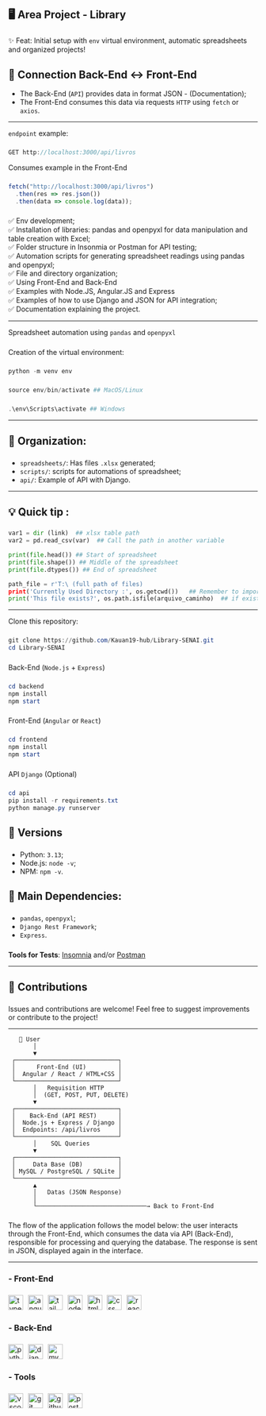 **<h2>🖥️ Area Project - Library</h2>**

###

✨ Feat: Initial setup with `env` virtual environment, automatic spreadsheets and organized projects! 

###

**<h2>🔗 Connection Back-End ↔ Front-End</h2>**

- The Back-End (`API`) provides data in format JSON - (Documentation);
- The Front-End consumes this data via requests `HTTP` using `fetch` or `axios`.

---

`endpoint` example:

###
```js
GET http://localhost:3000/api/livros
```

Consumes example in the Front-End

###
```js
fetch("http://localhost:3000/api/livros")
  .then(res => res.json())
  .then(data => console.log(data));
```

###

✅ Env development;<br>
✅ Installation of libraries: pandas and openpyxl for data manipulation and table creation with Excel;<br>
✅ Folder structure in Insonmia or Postman for API testing;<br>
✅ Automation scripts for generating spreadsheet readings using pandas and openpyxl;<br>
✅ File and directory organization;<br>
✅ Using Front-End and Back-End<br>
✅ Examples with Node.JS, Angular.JS and Express<br>
✅ Examples of how to use Django and JSON for API integration;<br>
✅ Documentation explaining the project.<br>

---

Spreadsheet automation using `pandas` and `openpyxl` 

###

Creation of the virtual environment: 

###
```powershell
python -m venv env
```

###
```powershell
source env/bin/activate ## MacOS/Linux
```
###
```powershell
.\env\Scripts\activate ## Windows
```

---

**<h2>🥇 Organization:</h2>**

###

- `spreadsheets/`: Has files  `.xlsx` generated;
- `scripts/`: scripts for automations of spreadsheet;
- `api/`: Example of API with Django.

---

###

**<h2>💡 Quick tip :</h2>**

###
```python
var1 = dir (link)  ## xlsx table path 
var2 = pd.read_csv(var)  ## Call the path in another variable 

print(file.head()) ## Start of spreadsheet 
print(file.shape()) ## Middle of the spreadsheet 
print(file.dtypes()) ## End of spreadsheet 

path_file = r'T:\ (full path of files) 
print('Currently Used Directory :', os.getcwd())   ## Remember to import the  (OS) - import os
print('This file exists?', os.path.isfile(arquivo_caminho)  ## if exist, print 'TRUE', else, 'FALSE'
```

---

Clone this repository: 

###
```powershell
git clone https://github.com/Kauan19-hub/Library-SENAI.git
cd Library-SENAI
```

###

Back-End (`Node.js` + `Express`)

###
```powershell
cd backend
npm install
npm start
```

###

Front-End (`Angular` or `React`)

###
```powershell
cd frontend
npm install
npm start
```

###

API `Django` (Optional)

###
```powershell
cd api
pip install -r requirements.txt
python manage.py runserver
```

###

**<h2>📌 Versions</h2>**

###

- Python: `3.13`;
- Node.js: `node -v`;
- NPM: `npm -v`.

###

**<h2>📌 Main Dependencies:</h2>**

###

- `pandas`, `openpyxl`;
- `Django Rest Framework`;
- `Express`.

###

**Tools for Tests**: [Insomnia](https://insomnia.rest/download) and/or [Postman](https://www.postman.com/downloads/)

---

**<h2>🤝 Contributions**

###

Issues and contributions are welcome! Feel free to suggest improvements or contribute to the project!

---

```pgsql
   👤 User
       │
       ▼
 ┌─────────────────────────────┐
 │      Front-End (UI)         │
 │  Angular / React / HTML+CSS │
 └─────────────────────────────┘
       │   Requisition HTTP
       │  (GET, POST, PUT, DELETE)
       ▼
 ┌─────────────────────────────┐
 │    Back-End (API REST)      │
 │  Node.js + Express / Django │
 │  Endpoints: /api/livros     │
 └─────────────────────────────┘
       │    SQL Queries
       ▼
 ┌─────────────────────────────┐
 │     Data Base (DB)          │ 
 │ MySQL / PostgreSQL / SQLite │
 └─────────────────────────────┘
       ▲
       │   Datas (JSON Response)
       │
       └───────────────────────────────→ Back to Front-End
```

###

The flow of the application follows the model below: the user interacts through the Front-End, which consumes the data via API (Back-End),
responsible for processing and querying the database. The response is sent in JSON, displayed again in the interface.

---

**<h3>- Front-End</h3>**

###

<div align="left">
  <img src="https://skillicons.dev/icons?i=ts" height="30" alt="typescript logo" title="TypeScript" />
  <img width="2" />
  <img src="https://skillicons.dev/icons?i=angular" height="30" alt="angularjs logo"  title="Angular.JS" />
  <img width="2" />
  <img src="https://skillicons.dev/icons?i=tailwind" height="30" alt="tailwindcss logo" title="TailwindCSS" />
  <img width="2" />
  <img src="https://skillicons.dev/icons?i=nodejs" height="30" alt="nodejs logo" title="Node.JS"  />
  <img width="2" />
  <img src="https://skillicons.dev/icons?i=html" height="30" alt="html5 logo" title="HTML5"  />
  <img width="2" />
  <img src="https://skillicons.dev/icons?i=css" height="30" alt="css logo" title="CSS3" />
  <img width="2" />
  <img src="https://skillicons.dev/icons?i=react" height="30" alt="react logo" title="React" />
</div>

###

**<h3>- Back-End</h3>**

###

<div align="left">
  <img src="https://skillicons.dev/icons?i=py" height="30" alt="python logo"  title="Python" />
  <img width="2" />
  <img src="https://skillicons.dev/icons?i=django" height="30" alt="django logo" title="Django" />
  <img width="2" />
  <img src="https://skillicons.dev/icons?i=mysql" height="30" alt="mysql logo" title="MySQL | SQL"  />
</div>

###

**<h3>- Tools</h3>**

###

<div align="left">
  <img src="https://skillicons.dev/icons?i=vscode" height="30" alt="vscode logo" title="Visual Studio Code"  />
  <img width="2" />
  <img src="https://skillicons.dev/icons?i=git" height="30" alt="git logo" title="Git" />
  <img width="2" />
  <img src="https://skillicons.dev/icons?i=github" height="30" alt="github logo" title="GitHub" />
  <img width="2" />
  <img src="https://skillicons.dev/icons?i=postman" height="30" alt="postman logo" title="Postman" />
</div>







